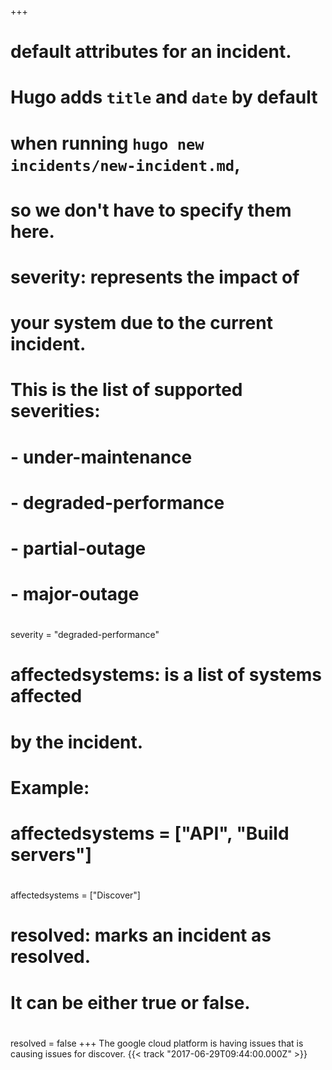 +++
# default attributes for an incident.
#
# Hugo adds `title` and `date` by default
# when running `hugo new incidents/new-incident.md`,
# so we don't have to specify them here.

# severity: represents the impact of
# your system due to the current incident.
# This is the list of supported severities:
#
# - under-maintenance
# - degraded-performance
# - partial-outage
# - major-outage
#
severity = "degraded-performance"

# affectedsystems: is a list of systems affected
# by the incident.
# Example:
# affectedsystems = ["API", "Build servers"]
#
affectedsystems = ["Discover"]

# resolved: marks an incident as resolved.
# It can be either true or false.
#
resolved = false
+++
The google cloud platform is having issues that is causing issues for discover. {{< track "2017-06-29T09:44:00.000Z" >}}
